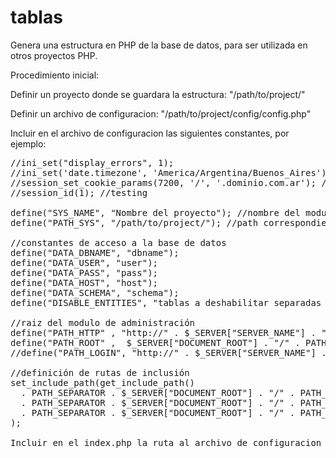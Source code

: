 # tablas

Genera una estructura en PHP de la base de datos, para ser utilizada en otros proyectos PHP.

Procedimiento inicial:

Definir un proyecto donde se guardara la estructura: "/path/to/project/"

Definir un archivo de configuracion: "/path/to/project/config/config.php"

Incluir en el archivo de configuracion las siguientes constantes, por ejemplo:

<pre>
//ini_set("display_errors", 1);
//ini_set('date.timezone', 'America/Argentina/Buenos_Aires');
//session_set_cookie_params(7200, '/', '.dominio.com.ar'); //produccion
//session_id(1); //testing

define("SYS_NAME", "Nombre del proyecto"); //nombre del modulo de administracion 
define("PATH_SYS", "/path/to/project/"); //path correspondiente al módulo de administración 

//constantes de acceso a la base de datos
define("DATA_DBNAME", "dbname"); 
define("DATA_USER", "user"); 
define("DATA_PASS", "pass"); 
define("DATA_HOST", "host"); 
define("DATA_SCHEMA", "schema"); 
define("DISABLE_ENTITIES", "tablas a deshabilitar separadas por espacio"); 

//raiz del modulo de administración 
define("PATH_HTTP" , "http://" . $_SERVER["SERVER_NAME"] . "/" . PATH_SYS . "/"); 
define("PATH_ROOT" ,  $_SERVER["DOCUMENT_ROOT"] . "/" . PATH_SYS . "/"); 
//define("PATH_LOGIN", "http://" . $_SERVER["SERVER_NAME"] . "/" . PATH_SYS . "/login/"); //path correspondiente al módulo de login

//definición de rutas de inclusión 
set_include_path(get_include_path() 
  . PATH_SEPARATOR . $_SERVER["DOCUMENT_ROOT"] . "/" . PATH_SYS . "/"
  . PATH_SEPARATOR . $_SERVER["DOCUMENT_ROOT"] . "/" . PATH_SYS . "/api"
  . PATH_SEPARATOR . $_SERVER["DOCUMENT_ROOT"] . "/" . PATH_SYS . "/api/main"
); 

Incluir en el index.php la ruta al archivo de configuracion del proyecto
</pre>








